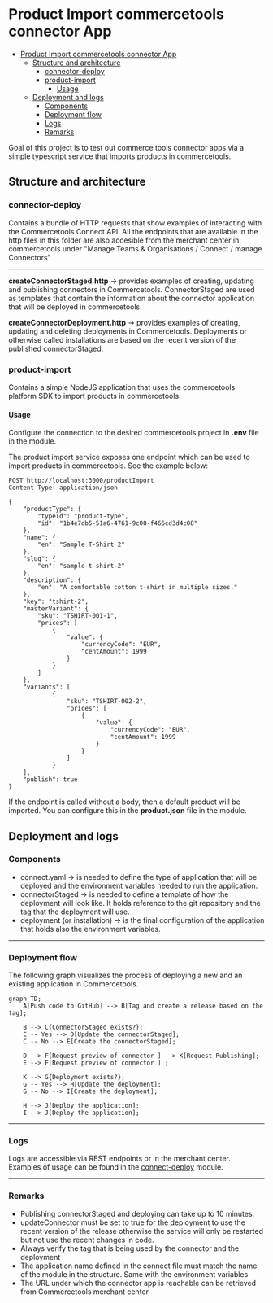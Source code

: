 # Product Import commercetools connector App

<!-- TOC -->
* [Product Import commercetools connector App](#product-import-commercetools-connector-app)
  * [Structure and architecture](#structure-and-architecture)
    * [connector-deploy](#connector-deploy)
    * [product-import](#product-import-)
      * [Usage](#usage)
  * [Deployment and logs](#deployment-and-logs)
    * [Components](#components)
    * [Deployment flow](#deployment-flow)
    * [Logs](#logs)
    * [Remarks](#remarks)
<!-- TOC -->
Goal of this project is to test out commerce tools connector apps via a simple typescript service that imports products in commercetools.

## Structure and architecture

### connector-deploy
Contains a bundle of HTTP requests that show examples of interacting with the Commercetools Connect API. All the endpoints that are available in the http files in this folder are also accesible from the merchant center in commercetools under "Manage Teams & Organisations / Connect / manage Connectors"

------
<b>createConnectorStaged.http</b> → provides examples of creating, updating and publishing connectors in Commercetools. ConnectorStaged are used as templates that contain the information about the connector application that will be deployed in commercetools.

<b>createConnectorDeployment.http</b> → provides examples of creating, updating and deleting deployments in Commercetools. Deployments or otherwise called installations are based on the recent version of the published connectorStaged. 
 
### product-import 
Contains a simple NodeJS application that uses the commercetools platform SDK to import products in commercetools.

#### Usage
Configure the connection to the desired commercetools project in **.env** file in the module.

The product import service exposes one endpoint which can be used to import products in commercetools. See the example below:

``` http request
POST http://localhost:3000/productImport
Content-Type: application/json

{
    "productType": {
        "typeId": "product-type",
        "id": "1b4e7db5-51a6-4761-9c00-f466cd3d4c08"
    },
    "name": {
        "en": "Sample T-Shirt 2"
    },
    "slug": {
        "en": "sample-t-shirt-2"
    },
    "description": {
        "en": "A comfortable cotton t-shirt in multiple sizes."
    },
    "key": "tshirt-2",
    "masterVariant": {
        "sku": "TSHIRT-001-1",
        "prices": [
            {
                "value": {
                    "currencyCode": "EUR",
                    "centAmount": 1999
                }
            }
        ]
    },
    "variants": [
            {
                "sku": "TSHIRT-002-2",
                "prices": [
                    {
                        "value": {
                            "currencyCode": "EUR",
                            "centAmount": 1999
                        }
                    }
                ]
            }
    ],
    "publish": true
} 
```
If the endpoint is called without a body, then a default product will be imported. You can configure this in the **product.json** file in the module.

## Deployment and logs

### Components
- connect.yaml → is needed to define the type of application that will be deployed and the environment variables needed to run the application.
- connectorStaged → is needed to define a template of how the deployment will look like. It holds reference to the git repository and the tag that the deployment will use. 
- deployment (or installation) → is the final configuration of the application that holds also the environment variables.

-----

### Deployment flow
The following graph visualizes the process of deploying a new and an existing application in Commercetools. 

```mermaid
graph TD;
    A[Push code to GitHub] --> B[Tag and create a release based on the tag];

    B --> C{ConnectorStaged exists?};
    C -- Yes --> D[Update the connectorStaged];
    C -- No --> E[Create the connectorStaged];

    D --> F[Request preview of connector ] --> K[Request Publishing];
    E --> F[Request preview of connector ] ;

    K --> G{Deployment exists?};
    G -- Yes --> H[Update the deployment];
    G -- No --> I[Create the deployment];

    H --> J[Deploy the application];
    I --> J[Deploy the application];
```
-----

### Logs
Logs are accessible via REST endpoints or in the merchant center. Examples of usage can be found in the [connect-deploy](#connector-deploy) module.

-----
### Remarks
- Publishing connectorStaged and deploying can take up to 10 minutes.
- updateConnector must be set to true for the deployment to use the recent version of the release otherwise the service will only be restarted but not use the recent changes in code.
- Always verify the tag that is being used by the connector and the deployment
- The application name defined in the connect file must match the name of the module in the structure. Same with the environment variables
- The URL under which the connector app is reachable can be retrieved from Commercetools merchant center
